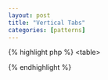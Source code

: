 ```yaml
---
layout: post
title: "Vertical Tabs"
categories: [patterns]
---
```


{% highlight php %}
<table<?php print $attributes; ?>>
  <!-- It's complicated. -->
</table>
{% endhighlight %}
